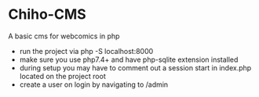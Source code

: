 # Chiho-CMS
A basic cms for webcomics in php

- run the project via php -S localhost:8000 
- make sure you use php7.4+ and have php-sqlite extension installed 
- during setup you may have to comment out a session start in index.php located on the project root
- create a user on login by navigating to /admin
